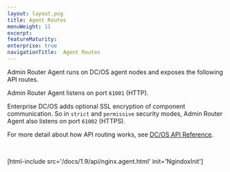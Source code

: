 ```yaml
---
layout: layout.pug
title: Agent Routes
menuWeight: 11
excerpt:
featureMaturity:
enterprise: true
navigationTitle:  Agent Routes
---
```


Admin Router Agent runs on DC/OS agent nodes and exposes the following API routes.

Admin Router Agent listens on port `61001` (HTTP).

Enterprise DC/OS adds optional SSL encryption of component communication. So in `strict` and `permissive` security modes, Admin Router Agent also listens on port `61002` (HTTPS).

For more detail about how API routing works, see [DC/OS API Reference](/docs/1.9/api/).

<br/>

[html-include src='/docs/1.9/api/nginx.agent.html' init='NgindoxInit']
